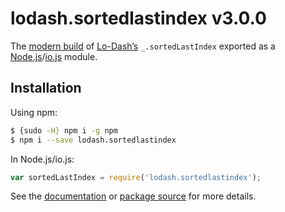 # lodash.sortedlastindex v3.0.0

The [modern build](https://github.com/lodash/lodash/wiki/Build-Differences) of [Lo-Dash’s](https://lodash.com/) `_.sortedLastIndex` exported as a [Node.js](http://nodejs.org/)/[io.js](https://iojs.org/) module.

## Installation

Using npm:

```bash
$ {sudo -H} npm i -g npm
$ npm i --save lodash.sortedlastindex
```

In Node.js/io.js:

```js
var sortedLastIndex = require('lodash.sortedlastindex');
```

See the [documentation](https://lodash.com/docs#sortedLastIndex) or [package source](https://github.com/lodash/lodash/blob/3.0.0-npm-packages/lodash.sortedlastindex/index.js) for more details.
